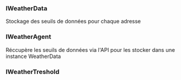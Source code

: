 ### IWeatherData 

Stockage des seuils de données pour chaque adresse

### IWeatherAgent 

Réccupère les seuils de données via l'API pour les stocker dans une instance WeatherData

### IWeatherTreshold 



